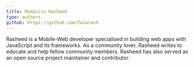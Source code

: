 ```yaml
---
title: Mudasiru Rasheed
type: authors
github: https://github.com/Taiwrash
---
```

Rasheed is a Mobile-Web developer specialised in building web apps with JavaScript and its frameworks. As a community lover, Rasheed writes to educate and help fellow community members. Rasheed has also served as an open source project maintainer and contributor.
